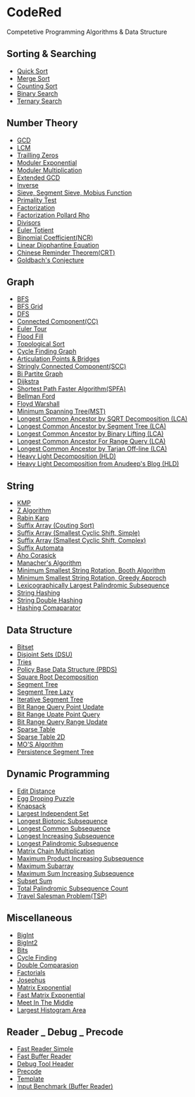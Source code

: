 # CodeRed
Competetive Programming Algorithms &amp; Data Structure

## Sorting & Searching
  - [Quick Sort](https://github.com/turin1602101/CodeRed/blob/master/Quick%20Sort.cpp)
  - [Merge Sort](https://github.com/turin1602101/CodeRed/blob/master/Merge%20Sort.cpp)
  - [Counting Sort](https://github.com/turin1602101/CodeRed/blob/master/Counting%20Sort.cpp)
  - [Binary Search](https://github.com/turin1602101/CodeRed/blob/master/Binary%20Search.cpp)
  - [Ternary Search](https://github.com/turin1602101/CodeRed/blob/master/Ternary%20Search.cpp)

## Number Theory
  - [GCD](https://github.com/turin1602101/CodeRed/blob/master/GCD.cpp)
  - [LCM](https://github.com/turin1602101/CodeRed/blob/master/LCM.cpp)
  - [Trailling Zeros](https://github.com/turin1602101/CodeRed/blob/master/Trailling%20Zeros.cpp)
  - [Moduler Exponential](https://github.com/turin1602101/CodeRed/blob/master/Moduler%20Exponential%20(power).cpp)
  - [Moduler Multiplication](https://github.com/turin1602101/CodeRed/blob/master/Moduler%20Multiplication.cpp)
  - [Extended GCD](https://github.com/turin1602101/CodeRed/blob/master/Extended%20GCD%20(egcd).cpp)
  - [Inverse](https://github.com/turin1602101/CodeRed/blob/master/Inverse.cpp)
  - [Sieve, Segment Sieve, Mobius Function](https://github.com/turin1602101/CodeRed/blob/master/Sieve%20Segment_Sieve%20Mobius_fun.cpp)
  - [Primality Test](https://github.com/turin1602101/CodeRed/blob/master/Prime%20Test%20All.cpp)
  - [Factorization](https://github.com/turin1602101/CodeRed/blob/master/Factorization.cpp)
  - [Factorization Pollard Rho](https://github.com/turin1602101/CodeRed/blob/master/Factorization%20Pollard%20Rho.cpp)
  - [Divisors](https://github.com/turin1602101/CodeRed/blob/master/Divisors.cpp)
  - [Euler Totient](https://github.com/turin1602101/CodeRed/blob/master/Euler%20Totient%20(PHI).cpp)
  - [Binomial Coefficient(NCR)](https://github.com/turin1602101/CodeRed/blob/master/NCR.cpp)
  - [Linear Diophantine Equation](https://github.com/turin1602101/CodeRed/blob/master/Linear%20Diophantine%20Equation.cpp)
  - [Chinese Reminder Theorem(CRT)](https://github.com/turin1602101/CodeRed/blob/master/Chinese%20Reminder%20Theorem.cpp)
  - [Goldbach's Conjecture](https://github.com/turin1602101/CodeRed/blob/master/Chinese%20Reminder%20Theorem.cpp)

## Graph
  - [BFS](https://github.com/turin1602101/CodeRed/blob/master/BFS.cpp)
  - [BFS Grid](https://github.com/turin1602101/CodeRed/blob/master/BFS%20Grid.cpp)
  - [DFS](https://github.com/turin1602101/CodeRed/blob/master/DFS.cpp)
  - [Connected Component(CC)](https://github.com/turin1602101/CodeRed/blob/master/Connected%20Component.cpp)
  - [Euler Tour](https://github.com/turin1602101/CodeRed/blob/master/Euler%20Tour.cpp)
  - [Flood Fill](https://github.com/turin1602101/CodeRed/blob/master/Flood%20Fill.cpp)
  - [Topological Sort](https://github.com/turin1602101/CodeRed/blob/master/Topological%20Sort.cpp)
  - [Cycle Finding Graph](https://github.com/turin1602101/CodeRed/blob/master/Cycle%20Finding%20Graph.cpp)
  - [Articulation Points & Bridges](https://github.com/turin1602101/CodeRed/blob/master/Articulation%20Points%20%26%20Bridges.cpp)
  - [Stringly Connected Component(SCC)](https://github.com/turin1602101/CodeRed/blob/master/Strongly%20Connected%20%20Component%20(SCC).cpp)
  - [Bi Partite Graph](https://github.com/turin1602101/CodeRed/blob/master/Bi%20Partite%20Graph.cpp)
  - [Dijkstra](https://github.com/turin1602101/CodeRed/blob/master/Dijkstra.cpp)
  - [Shortest Path Faster Algorithm(SPFA)](https://github.com/turin1602101/CodeRed/blob/master/Shortest%20Path%20Faster%20Algorithm(SPFA).cpp)
  - [Bellman Ford](https://github.com/turin1602101/CodeRed/blob/master/Bellman%20Ford.cpp)
  - [Floyd Warshall](https://github.com/turin1602101/CodeRed/blob/master/Floyd%20Warshall.cpp)
  - [Minimum Spanning Tree(MST)](https://github.com/turin1602101/CodeRed/blob/master/Minimum%20Spanning%20Tree%20(MST).cpp)
  - [Longest Common Ancestor by SQRT Decomposition (LCA)](https://github.com/turin1602101/CodeRed/blob/master/Lowest%20Common%20Ancestor%20with%20SQRT%20Decompostion(LCA).cpp)
  - [Longest Common Ancestor by Segment Tree (LCA)](https://github.com/turin1602101/CodeRed/blob/master/Lowest%20Common%20Ancestor%20with%20Segment%20Tree%20(LCA).cpp)
  - [Longest Common Ancestor by Binary Lifting (LCA)](https://github.com/turin1602101/CodeRed/blob/master/Lowest%20Common%20Ancestor%20with%20Binary%20Lifting%20(LCA).cpp)
  - [Longest Common Ancestor For Range Query (LCA)](https://github.com/turin1602101/CodeRed/blob/master/Lowest%20Common%20Ancestor%20for%20Range%20Query.cpp)
  - [Longest Common Ancestor by Tarjan Off-line (LCA)](https://github.com/turin1602101/CodeRed/blob/master/Lowest%20Common%20Ancestor%20Tarjan%20Off-line%20(LCA).cpp)
  - [Heavy Light Decomposition (HLD)](https://github.com/turin1602101/CodeRed/blob/master/Heavy%20Light%20Decomposition.cpp)
  - [Heavy Light Decomposition from Anudeep's Blog (HLD)](https://github.com/turin1602101/CodeRed/blob/master/Heavy%20Light%20Decomposition%20(Anudeep).cpp)

## String
  - [KMP](https://github.com/turin1602101/CodeRed/blob/master/KMP.cpp)
  - [Z Algorithm](https://github.com/turin1602101/CodeRed/blob/master/Z%20Algorithm.cpp)
  - [Rabin Karp](https://github.com/turin1602101/CodeRed/blob/master/Rabin%20Karp.cpp)
  - [Suffix Array (Couting Sort)](https://github.com/turin1602101/CodeRed/blob/master/Suffix%20Array%20(Counting%20Sort).cpp)
  - [Suffix Array (Smallest Cyclic Shift, Simple)](https://github.com/turin1602101/CodeRed/blob/master/Suffix%20Array%20(Smallest%20Cyclic%20Shift%20Simple).cpp)
  - [Suffix Array (Smallest Cyclic Shift, Complex)](https://github.com/turin1602101/CodeRed/blob/master/Suffix%20Array%20(Smallest%20Cyclic%20Shift%20Complex).cpp)
  - [Suffix Automata](https://github.com/turin1602101/CodeRed/blob/master/Suffix%20Automata.cpp)
  - [Aho Corasick](https://github.com/turin1602101/CodeRed/blob/master/Aho%20Corasick.cpp)
  - [Manacher's Algorithm](https://github.com/turin1602101/CodeRed/blob/master/Manachers%20Algo.cpp)
  - [Minimum Smallest String Rotation, Booth Algorithm](https://github.com/turin1602101/CodeRed/blob/master/Minimum%20Smallest%20String%20Rotation_Booth%20Algorithm.cpp)
  - [Minimum Smallest String Rotation, Greedy Approch](https://github.com/turin1602101/CodeRed/blob/master/Minimum%20Smallest%20String%20Rotation_Greedy.cpp)
  - [Lexicographically Largest Palindromic Subsequence](https://github.com/turin1602101/CodeRed/blob/master/Lexicographically%20Largest%20Palindromic%20Subsequence.cpp)
  - [String Hashing](https://github.com/turin1602101/CodeRed/blob/master/String%20Hasing.cpp)
  - [String Double Hashing](https://github.com/turin1602101/CodeRed/blob/master/String%20Double%20Hasing.cpp)
  - [Hashing Comaparator](https://github.com/mdturin/CodeRed/blob/master/Hashing%20Comparator)
  
## Data Structure
  - [Bitset](https://github.com/turin1602101/CodeRed/blob/master/Bitset.cpp)
  - [Disjoint Sets (DSU)](https://github.com/turin1602101/CodeRed/blob/master/Disjoint%20Sets%20(DSU).cpp)
  - [Tries](https://github.com/turin1602101/CodeRed/blob/master/Tries.cpp)
  - [Policy Base Data Structure (PBDS)](https://github.com/turin1602101/CodeRed/blob/master/Policy%20Base%20Data%20Structure%20(PBDS).cpp)
  - [Square Root Decomposition](https://github.com/turin1602101/CodeRed/blob/master/Square%20root%20Decomposition.cpp)
  - [Segment Tree](https://github.com/turin1602101/CodeRed/blob/master/Segment%20Tree.cpp)
  - [Segment Tree Lazy](https://github.com/turin1602101/CodeRed/blob/master/Segment%20Tree%20Lazy.cpp)
  - [Iterative Segment Tree](https://github.com/turin1602101/CodeRed/blob/master/Iterative%20Segment%20Tree.cpp)
  - [Bit Range Query Point Update](https://github.com/turin1602101/CodeRed/blob/master/Bit%20Range%20Query%20Point%20Update.cpp)
  - [Bit Range Upate Point Query](https://github.com/turin1602101/CodeRed/blob/master/Bit%20Range%20Upate%20Point%20Query.cpp)
  - [Bit Range Query Range Update](https://github.com/turin1602101/CodeRed/blob/master/Bit%20Range%20Query%20Range%20Update.cpp)
  - [Sparse Table](https://github.com/turin1602101/CodeRed/blob/master/Sparse%20Table.cpp)
  - [Sparse Table 2D](https://github.com/turin1602101/CodeRed/blob/master/Sparse%20Table%202D.cpp)
  - [MO'S Algorithm](https://github.com/turin1602101/CodeRed/blob/master/MOS%20Algo.cpp)
  - [Persistence Segment Tree](https://github.com/turin1602101/CodeRed/blob/master/Persistence%20Segment%20Tree.cpp)

## Dynamic Programming
  - [Edit Distance](https://github.com/turin1602101/CodeRed/blob/master/Edit%20Distance.cpp)
  - [Egg Droping Puzzle](https://github.com/turin1602101/CodeRed/blob/master/Egg%20Droping%20Puzzle.cpp)
  - [Knapsack](https://github.com/turin1602101/CodeRed/blob/master/Knapsack.cpp)
  - [Largest Independent Set](https://github.com/turin1602101/CodeRed/blob/master/Largest%20Independent%20Set.cpp)
  - [Longest Biotonic Subsequence](https://github.com/turin1602101/CodeRed/blob/master/Longest%20Biotonic%20Subsequence.cpp)
  - [Longest Common Subsequence](https://github.com/turin1602101/CodeRed/blob/master/Longest%20Common%20Subsequence.cpp)
  - [Longest Increasing Subsequence](https://github.com/turin1602101/CodeRed/blob/master/Longest%20Increasing%20Subsequence.cpp)
  - [Longest Palindromic Subsequence](https://github.com/turin1602101/CodeRed/blob/master/Longest%20Palindromic%20Subsequence.cpp)
  - [Matrix Chain Multiplication](https://github.com/turin1602101/CodeRed/blob/master/Matrix%20Chain%20Multiplication.cpp)
  - [Maximum Product Increasing Subsequence](https://github.com/turin1602101/CodeRed/blob/master/Maximum%20Product%20Increasing%20Subsequence.cpp)
  - [Maximum Subarray](https://github.com/turin1602101/CodeRed/blob/master/Maximum%20Subarray.cpp)
  - [Maximum Sum Increasing Subsequence](https://github.com/turin1602101/CodeRed/blob/master/Maximum%20Sum%20Increasing%20Subsequence.cpp)
  - [Subset Sum](https://github.com/turin1602101/CodeRed/blob/master/Subset%20Sum.cpp)
  - [Total Palindromic Subsequence Count](https://github.com/turin1602101/CodeRed/blob/master/Total%20Palindromic%20Subsequence%20Count.cpp)
  - [Travel Salesman Problem(TSP)](https://github.com/turin1602101/CodeRed/blob/master/Travel%20Salesman%20Problem(TSP).cpp)

## Miscellaneous
  - [BigInt](https://github.com/turin1602101/CodeRed/blob/master/BigInt.cpp)
  - [BigInt2](https://github.com/turin1602101/CodeRed/blob/master/BigInt2.cpp)  
  - [Bits](https://github.com/turin1602101/CodeRed/blob/master/Bits.cpp)  
  - [Cycle Finding](https://github.com/turin1602101/CodeRed/blob/master/Cycle%20Finding.cpp)  
  - [Double Comparasion](https://github.com/turin1602101/CodeRed/blob/master/Double%20Comparasion.cpp)
  - [Factorials](https://github.com/turin1602101/CodeRed/blob/master/Factorials.cpp)  
  - [Josephus](https://github.com/turin1602101/CodeRed/blob/master/Josephus.cpp)  
  - [Matrix Exponential](https://github.com/turin1602101/CodeRed/blob/master/Matrix%20Exponential.cpp)  
  - [Fast Matrix Exponential](https://github.com/turin1602101/CodeRed/blob/master/Fast%20Matrix%20Exponential.cpp)  
  - [Meet In The Middle](https://github.com/turin1602101/CodeRed/blob/master/Meet%20In%20The%20Middle.cpp)  
  - [Largest Histogram Area](https://github.com/turin1602101/CodeRed/blob/master/Largest%20Histogram%20Area.cpp)
  
 ## Reader _ Debug _ Precode
  - [Fast Reader Simple](https://github.com/turin1602101/CodeRed/blob/master/fast%20reader.cpp)
  - [Fast Buffer Reader](https://github.com/turin1602101/CodeRed/blob/master/Fast%20Read%20Write.cpp)
  - [Debug Tool Header](https://github.com/turin1602101/CodeRed/blob/master/dbg.hpp)
  - [Precode](https://github.com/turin1602101/CodeRed/blob/master/precode.cpp)
  - [Template](https://github.com/turin1602101/CodeRed/blob/master/template.cpp)
  - [Input Benchmark (Buffer Reader)](https://github.com/turin1602101/CodeRed/blob/master/Input%20Benchmark.cpp)
  

